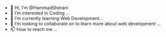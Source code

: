 - 👋 Hi, I’m @HammadSherani
- 👀 I’m interested in Coding ...
- 🌱 I’m currently learning Web Development...
- 💞️ I’m looking to collaborate on to learn more about web development ...
- 📫 How to reach me ...

<!---
HammadSherani/HammadSherani is a ✨ special ✨ repository because its `README.md` (this file) appears on your GitHub profile.
You can click the Preview link to take a look at your changes.
--->
